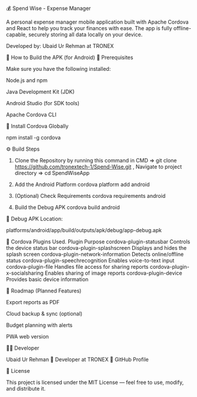 💰 Spend Wise - Expense Manager

A personal expense manager mobile application built with Apache Cordova and React to help you track your finances with ease.
The app is fully offline-capable, securely storing all data locally on your device.

Developed by: Ubaid Ur Rehman
 at TRONEX


🚀 How to Build the APK (for Android)
🧩 Prerequisites

Make sure you have the following installed:

Node.js and npm

Java Development Kit (JDK)

Android Studio
 (for SDK tools)

Apache Cordova CLI

🧱 Install Cordova Globally

 npm install -g cordova

⚙️ Build Steps
1. Clone the Repository by running this command in CMD 
=>  git clone https://github.com/tronextech-1/Spend-Wise.git , Navigate to project directory =>  cd SpendWiseApp

  

2. Add the Android Platform
cordova platform add android

3. (Optional) Check Requirements
cordova requirements android

4. Build the Debug APK
cordova build android


📍 Debug APK Location:

platforms/android/app/build/outputs/apk/debug/app-debug.apk


🔌 Cordova Plugins Used.
Plugin	Purpose
cordova-plugin-statusbar	Controls the device status bar
cordova-plugin-splashscreen	Displays and hides the splash screen
cordova-plugin-network-information	Detects online/offline status
cordova-plugin-speechrecognition	Enables voice-to-text input
cordova-plugin-file	Handles file access for sharing reports
cordova-plugin-x-socialsharing	Enables sharing of image reports
cordova-plugin-device	Provides basic device information

🧭 Roadmap (Planned Features)

 Export reports as PDF

 Cloud backup & sync (optional)

 Budget planning with alerts

 PWA web version

🧑‍💻 Developer

Ubaid Ur Rehman
🔹 Developer at TRONEX
🔹 GitHub Profile

📜 License

This project is licensed under the MIT License — feel free to use, modify, and distribute it.
